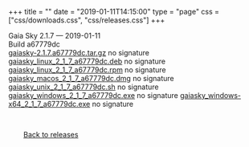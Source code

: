 +++
title = ""
date = "2019-01-11T14:15:00"
type = "page"
css = ["css/downloads.css", "css/releases.css"]
+++

<div class="download-container">
<div id="download-title">
Gaia Sky <span class="downloads-version">2.1.7</span> — <span class="downloads-releasedate">2019-01-11</span></div>
<div class="downloads-build">Build a67779dc</div>
<div class="download-section">
<a href="https://gaia.ari.uni-heidelberg.de/gaiasky/releases/2.1.7.a67779dc/gaiasky-2.1.7.a67779dc.tar.gz" class="download-button">gaiasky-2.1.7.a67779dc.tar.gz</a>
<span class="signature">no signature</span>
<a href="https://gaia.ari.uni-heidelberg.de/gaiasky/releases/2.1.7.a67779dc/gaiasky_linux_2_1_7_a67779dc.deb" class="download-button">gaiasky_linux_2_1_7_a67779dc.deb</a>
<span class="signature">no signature</span>
<a href="https://gaia.ari.uni-heidelberg.de/gaiasky/releases/2.1.7.a67779dc/gaiasky_linux_2_1_7_a67779dc.rpm" class="download-button">gaiasky_linux_2_1_7_a67779dc.rpm</a>
<span class="signature">no signature</span>
<a href="https://gaia.ari.uni-heidelberg.de/gaiasky/releases/2.1.7.a67779dc/gaiasky_macos_2_1_7_a67779dc.dmg" class="download-button">gaiasky_macos_2_1_7_a67779dc.dmg</a>
<span class="signature">no signature</span>
<a href="https://gaia.ari.uni-heidelberg.de/gaiasky/releases/2.1.7.a67779dc/gaiasky_unix_2_1_7_a67779dc.sh" class="download-button">gaiasky_unix_2_1_7_a67779dc.sh</a>
<span class="signature">no signature</span>
<a href="https://gaia.ari.uni-heidelberg.de/gaiasky/releases/2.1.7.a67779dc/gaiasky_windows_2_1_7_a67779dc.exe" class="download-button">gaiasky_windows_2_1_7_a67779dc.exe</a>
<span class="signature">no signature</span>
<a href="https://gaia.ari.uni-heidelberg.de/gaiasky/releases/2.1.7.a67779dc/gaiasky_windows-x64_2_1_7_a67779dc.exe" class="download-button">gaiasky_windows-x64_2_1_7_a67779dc.exe</a>
<span class="signature">no signature</span>
</div>
</div>

<p class="center-text" style="padding: 30px;">
<i class="fa-solid fa-circle-arrow-left"></i> <a href="/downloads/releases">Back to releases</a>
</p>
